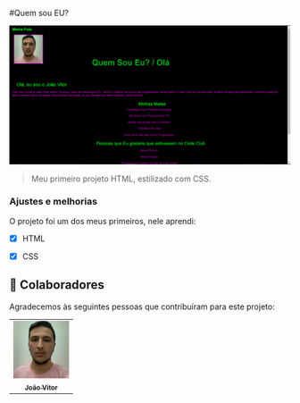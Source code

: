 #Quem sou EU?


<img src="./ASSETS/print image who i am.png" alt="project print">

> Meu primeiro projeto HTML, estilizado com CSS.

### Ajustes e melhorias

O projeto foi um dos meus primeiros, nele aprendi:

- [x] HTML
- [x] CSS



## 🤝 Colaboradores

Agradecemos às seguintes pessoas que contribuíram para este projeto:

<table>
  <tr>
    <td align="center">
      <a href="https://github.com/dev-joao-dev">
        <img src="./ASSETS/imagem para desafio.jpg" width="100px;" alt="Foto do João Vitor"/><br>
        <sub>
          <b>João Vitor</b>
        </sub>
      </a>
    </td>
</table>


